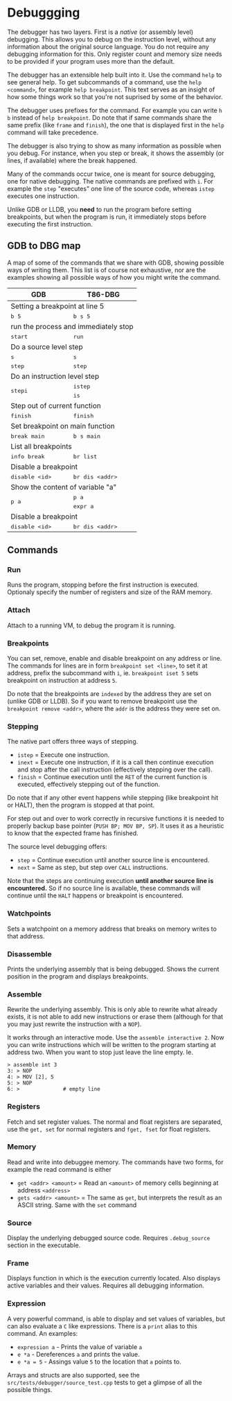 # Debuggging
The debugger has two layers. First is a _native_ (or assembly level) debugging.
This allows you to debug on the instruction level, without any information
about the original source language. You do not require any debugging
information for this. Only register count and memory size needs to be provided
if your program uses more than the default.

The debugger has an extensible help built into it. Use the command `help` to
see general help. To get subcommands of a command, use the `help <command>`,
for example `help breakpoint`. This text serves as an insight of how some
things work so that you're not suprised by some of the behavior.

The debugger uses prefixes for the command. For example you can write `h b` instead
of `help breakpoint`. Do note that if same commands share the same prefix (like `frame`
and `finish`), the one that is displayed first in the `help` command will take
precedence.

The debugger is also trying to show as many information as possible when you
debug. For instance, when you step or break, it shows the assembly (or lines,
if available) where the break happened.

Many of the commands occur twice, one is meant for source debugging, one
for native debugging. The native commands are prefixed with `i`.
For example the `step` "executes" one line of the source code, whereas
`istep` executes one instruction.

Unlike GDB or LLDB, you **need** to run the program before setting breakpoints,
but when the program is run, it immediately stops before executing the
first instruction.

## GDB to DBG map

A map of some of the commands that we share with GDB, showing possible ways
of writing them. This list is of course not exhaustive, nor are the examples
showing all possible ways of how you might write the command.

<table>
    <thead>
        <tr>
            <th>GDB</th>
            <th>T86-DBG</th>
        </tr>
    </thead>
    <tbody>
        <tr>
            <td colspan=2>Setting a breakpoint at line 5</td>
        </tr>
        <tr>
            <td><samp> b 5</samp></td>
            <td><samp> b s 5</samp></td>
        </tr>
        <tr>
            <td colspan=2>run the process and immediately stop</td>
        </tr>
        <tr>
            <td><samp> start </samp></td>
            <td><samp> run </samp></td>
        </tr>
        <tr>
            <td colspan=2>Do a source level step</td>
        </tr>
        <tr>
            <td><samp> s </samp></td>
            <td><samp> s </samp></td>
        </tr>
        <tr>
            <td><samp> step </samp></td>
            <td><samp> step </samp></td>
        </tr>
        <tr>
            <td colspan=2>Do an instruction level step</td>
        </tr>
        <tr>
            <td rowspan=2><samp>stepi</samp></td>
            <td><samp>istep</samp></td>
        </tr>
        <tr>
            <td><samp>is</samp></td>
        </tr>
        <tr>
            <td colspan=2>Step out of current function</td>
        </tr>
        <tr>
            <td><samp>finish</samp></td>
            <td><samp>finish</samp></td>
        <tr>
            <td colspan=2>Set breakpoint on main function</td>
        </tr>
        <tr>
            <td><samp>break main</samp></td>
            <td><samp>b s main</samp></td>
        </tr>
        <tr>
            <td colspan=2>List all breakpoints</td>
        </tr>
        <tr>
            <td><samp>info break</samp></td>
            <td><samp>br list</samp></td>
        </tr>
        <tr>
            <td colspan=2>Disable a breakpoint</td>
        </tr>
        <tr>
            <td><samp>disable &lt;id&gt;</samp></td>
            <td><samp>br dis &lt;addr&gt;</td>
        </tr>
        <tr>
            <td colspan=2>Show the content of variable "a"</td>
        </tr>
        <tr>
            <td rowspan=2><samp>p a</samp></td>
            <td><samp>p a</td>
        </tr>
        <tr>
            <td><samp>expr a</td>
        </tr>
        <tr>
            <td colspan=2>Disable a breakpoint</td>
        </tr>
        <tr>
            <td><samp>disable &lt;id&gt;</samp></td>
            <td><samp>br dis &lt;addr&gt;</td>
        </tr>
    </tbody>
</table>

## Commands
### Run
Runs the program, stopping before the first instruction is executed.
Optionaly specify the number of registers and size of the RAM memory.

### Attach
Attach to a running VM, to debug the program it is running.

### Breakpoints
You can set, remove, enable and disable breakpoint on any address or line.
The commands for lines are in form `breakpoint set <line>`, to set it
at address, prefix the subcommand with `i`, ie. `breakpoint iset 5` sets
breakpoint on instruction at address `5`.

Do note that the breakpoints are `indexed` by the address they are set on
(unlike GDB or LLDB). So if you want to remove breakpoint use the `breakpoint
remove <addr>`, where the `addr` is the address they were set on.

### Stepping
The native part offers three ways of stepping.
- `istep` = Execute one instruction.
- `inext` = Execute one instruction, if it is a call then continue execution
  and stop after the call instruction (effectively stepping over the call).
- `finish` = Continue execution until the `RET` of the current function is executed,
  effectively stepping out of the function.

Do note that if any other event happens while stepping (like breakpoint hit or HALT),
then the program is stopped at that point.

For step out and over to work correctly in recursive functions it is needed to
properly backup base pointer (`PUSH BP; MOV BP, SP`). It uses it as a heuristic
to know that the expected frame has finished.

The source level debugging offers:
- `step` = Continue execution until another source line is encountered.
- `next` = Same as step, but step over `CALL` instructions.

Note that the steps are continuing execution **until another source line is encountered.**
So if no source line is available, these commands will continue until the `HALT` happens
or breakpoint is encountered.

### Watchpoints
Sets a watchpoint on a memory address that breaks on memory writes to that address.

### Disassemble
Prints the underlying assembly that is being debugged. Shows the current position
in the program and displays breakpoints.

### Assemble
Rewrite the underlying assembly. This is only able to rewrite what already exists,
it is not able to add new instructions or erase them (although for that you
may just rewrite the instruction with a `NOP`).

It works through an interactive mode. Use the `assemble interactive 2`.
Now you can write instructions which will be written to the program
starting at address two. When you want to stop just leave the line
empty. Ie.

```
> assemble int 3
3: > NOP
4: > MOV [2], 5
5: > NOP
6: >              # empty line
```

### Registers
Fetch and set register values.
The normal and float registers are separated, use the `get, set` for normal registers
and `fget, fset` for float registers.

### Memory
Read and write into debuggee memory.
The commands have two forms, for example the read command is either
- `get <addr> <amount>` = Read an `<amount>` of memory cells beginning at address `<address>`
- `gets <addr> <amount>` = The same as `get`, but interprets the result as an ASCII string.
Same with the `set` command

### Source
Display the underlying debugged source code.
Requires `.debug_source` section in the executable.

### Frame
Displays function in which is the execution currently located.
Also displays active variables and their values.
Requires all debugging information.

### Expression
A very powerful command, is able to display and set values of variables,
but can also evaluate a `C` like expressions. There is a `print` alias
to this command.
An examples:
- `expression a` - Prints the value of variable `a`
- `e *a` - Dereferences `a` and prints the value.
- `e *a = 5` - Assings value `5` to the location that `a` points to.

Arrays and structs are also supported, see the `src/tests/debugger/source_test.cpp` tests
to get a glimpse of all the possible things.
